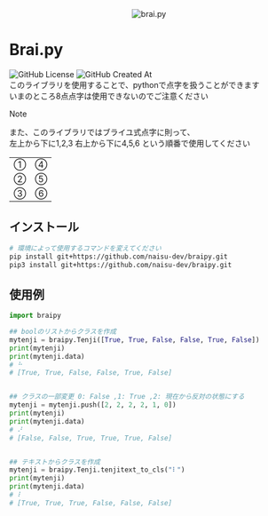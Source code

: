 <div align = center><img src = "https://typograssy.deno.dev/api?text=Brai.py&comment=" alt = "brai.py"></div>

# Brai.py  
![GitHub License](https://img.shields.io/github/license/naisu-dev/braipy)
![GitHub Created At](https://img.shields.io/github/created-at/naisu-dev/braipy)  
このライブラリを使用することで、pythonで点字を扱うことができます  
いまのところ8点点字は使用できないのでご注意ください  
> [!NOTE]
> また、このライブラリではブライユ式点字に則って、  
> 左上から下に1,2,3 右上から下に4,5,6
> という順番で使用してください
> <table><tr><td>①</td><td>④</td></tr><tr><td>②</td><td>⑤</td></tr><tr><td>③</td><td>⑥</td></tr></table>


## インストール
```bash
# 環境によって使用するコマンドを変えてください
pip install git+https://github.com/naisu-dev/braipy.git
pip3 install git+https://github.com/naisu-dev/braipy.git

```

## 使用例
```python
import braipy

## boolのリストからクラスを作成
mytenji = braipy.Tenji([True, True, False, False, True, False])
print(mytenji)
print(mytenji.data)
# ⠓
# [True, True, False, False, True, False]


## クラスの一部変更 0: False ,1: True ,2: 現在から反対の状態にする
mytenji = mytenji.push([2, 2, 2, 2, 1, 0])
print(mytenji)
print(mytenji.data)
# ⠜
# [False, False, True, True, True, False]


## テキストからクラスを作成
mytenji = braipy.Tenji.tenjitext_to_cls("⠇")
print(mytenji)
print(mytenji.data)
# ⠇
# [True, True, True, False, False, False]
```
